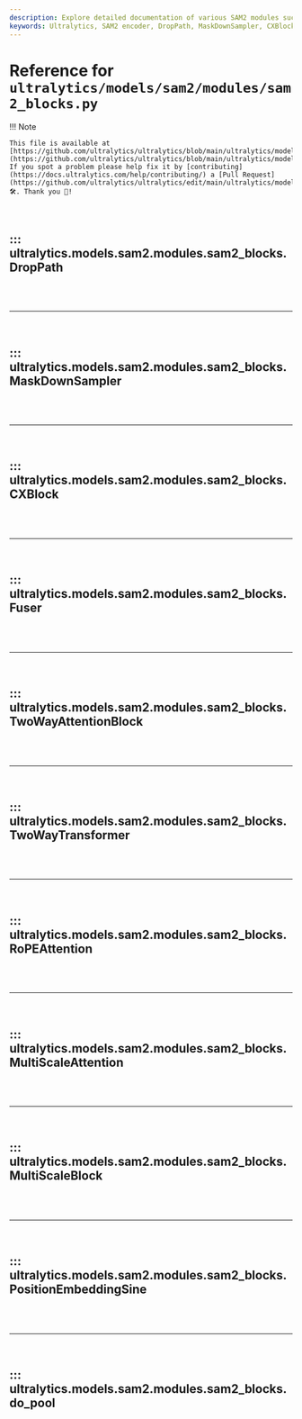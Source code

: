 ```yaml
---
description: Explore detailed documentation of various SAM2 modules such as MaskDownSampler, CXBlock, and more, available in Ultralytics' repository.
keywords: Ultralytics, SAM2 encoder, DropPath, MaskDownSampler, CXBlock, Fuser, TwoWayTransformer, TwoWayAttentionBlock, RoPEAttention, MultiScaleAttention, MultiScaleBlock. PositionEmbeddingSine, do_pool
---
```


# Reference for `ultralytics/models/sam2/modules/sam2_blocks.py`

!!! Note

    This file is available at [https://github.com/ultralytics/ultralytics/blob/main/ultralytics/models/sam2/modules/sam2_blocks.py](https://github.com/ultralytics/ultralytics/blob/main/ultralytics/models/sam2/modules/sam2_blocks.py). If you spot a problem please help fix it by [contributing](https://docs.ultralytics.com/help/contributing/) a [Pull Request](https://github.com/ultralytics/ultralytics/edit/main/ultralytics/models/sam2/modules/sam2_blocks.py) 🛠️. Thank you 🙏!

<br>

## ::: ultralytics.models.sam2.modules.sam2_blocks.DropPath

<br><br><hr><br>

## ::: ultralytics.models.sam2.modules.sam2_blocks.MaskDownSampler

<br><br><hr><br>

## ::: ultralytics.models.sam2.modules.sam2_blocks.CXBlock

<br><br><hr><br>

## ::: ultralytics.models.sam2.modules.sam2_blocks.Fuser

<br><br><hr><br>

## ::: ultralytics.models.sam2.modules.sam2_blocks.TwoWayAttentionBlock

<br><br><hr><br>

## ::: ultralytics.models.sam2.modules.sam2_blocks.TwoWayTransformer

<br><br><hr><br>

## ::: ultralytics.models.sam2.modules.sam2_blocks.RoPEAttention

<br><br><hr><br>

## ::: ultralytics.models.sam2.modules.sam2_blocks.MultiScaleAttention

<br><br><hr><br>

## ::: ultralytics.models.sam2.modules.sam2_blocks.MultiScaleBlock

<br><br><hr><br>

## ::: ultralytics.models.sam2.modules.sam2_blocks.PositionEmbeddingSine

<br><br><hr><br>

## ::: ultralytics.models.sam2.modules.sam2_blocks.do_pool

<br><br>
